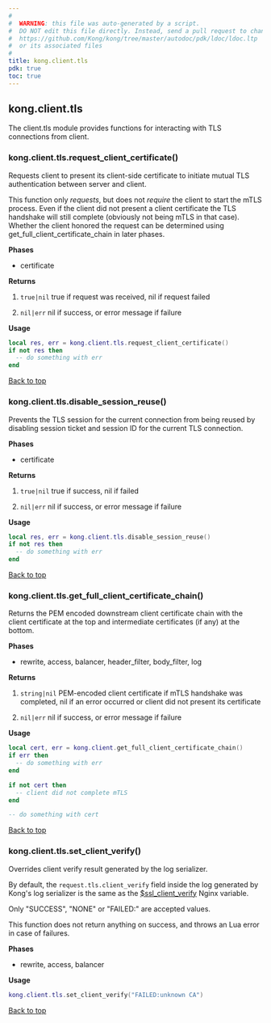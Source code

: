 ```yaml
---
#
#  WARNING: this file was auto-generated by a script.
#  DO NOT edit this file directly. Instead, send a pull request to change
#  https://github.com/Kong/kong/tree/master/autodoc/pdk/ldoc/ldoc.ltp
#  or its associated files
#
title: kong.client.tls
pdk: true
toc: true
---
```


## kong.client.tls

The client.tls module provides functions for interacting with TLS
 connections from client.



### kong.client.tls.request_client_certificate()

Requests client to present its client-side certificate to initiate mutual
 TLS authentication between server and client.

 This function only *requests*, but does not *require* the client to start
 the mTLS process. Even if the client did not present a client certificate
 the TLS handshake will still complete (obviously not being mTLS in that
 case). Whether the client honored the request can be determined using
 get_full_client_certificate_chain in later phases.


**Phases**

* certificate

**Returns**

1.  `true|nil` true if request was received, nil if request failed

1.  `nil|err` nil if success, or error message if failure


**Usage**

``` lua
local res, err = kong.client.tls.request_client_certificate()
if not res then
  -- do something with err
end
```

[Back to top](#kongclienttls)


### kong.client.tls.disable_session_reuse()

Prevents the TLS session for the current connection from being reused
 by disabling session ticket and session ID for the current TLS connection.

**Phases**

* certificate

**Returns**

1.  `true|nil` true if success, nil if failed

1.  `nil|err` nil if success, or error message if failure


**Usage**

``` lua
local res, err = kong.client.tls.disable_session_reuse()
if not res then
  -- do something with err
end
```

[Back to top](#kongclienttls)


### kong.client.tls.get_full_client_certificate_chain()

Returns the PEM encoded downstream client certificate chain with the
 client certificate at the top and intermediate certificates
 (if any) at the bottom.

**Phases**

* rewrite, access, balancer, header_filter, body_filter, log

**Returns**

1.  `string|nil`  PEM-encoded client certificate if mTLS handshake
 was completed, nil if an error occurred or client did not present
 its certificate

1.  `nil|err` nil if success, or error message if failure


**Usage**

``` lua
local cert, err = kong.client.get_full_client_certificate_chain()
if err then
  -- do something with err
end

if not cert then
  -- client did not complete mTLS
end

-- do something with cert
```

[Back to top](#kongclienttls)


### kong.client.tls.set_client_verify()

Overrides client verify result generated by the log serializer.

 By default, the `request.tls.client_verify` field inside the log
 generated by Kong's log serializer is the same as the
 [$ssl_client_verify](https://nginx.org/en/docs/http/ngx_http_ssl_module.html#var_ssl_client_verify)
 Nginx variable.

 Only "SUCCESS", "NONE" or "FAILED:<reason>" are accepted values.

 This function does not return anything on success, and throws an Lua error
 in case of failures.


**Phases**

* rewrite, access, balancer

**Usage**

``` lua
kong.client.tls.set_client_verify("FAILED:unknown CA")
```

[Back to top](#kongclienttls)

